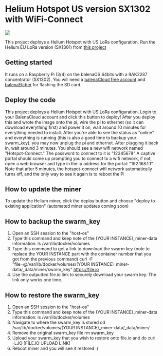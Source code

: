 # Helium Hotspot US version SX1302 with WiFi-Connect

[![](https://www.balena.io/deploy.png)](https://dashboard.balena-cloud.com/deploy?repoUrl=https://github.com/bottxrnife/helium-2287-w)

This project deploys a Helium Hotspot with US LoRa configuration. Run the Helium EU LoRa version (SX1301) from [this project](https://github.com/PastaGringo/balenaos-helium-gtw)


## Getting started
It runs on a Raspberry Pi (3/4) on the balenaOS 64bits with a RAK2287 concentrator (SX1302).
You will need a [balenaCloud free account](https://dashboard.balena-cloud.com/) and [balenaEtcher](https://balena.io/etcher) for flashing the SD card.


## Deploy the code
This project deploys a Helium Hotspot with US LoRa configuration.
Login to your BalenaCloud account and click this button to deploy! 
After you deploy this and wrote the image onto the pi, wire the pi to ethernet (so it can download everything first) and power it on, wait around 10 minutes for everything needed to install. After you're able to see the status as "online" and everything is running (this is also a good time to backup your swarm_key), you may now unplug the pi and ethernet. After plugging it back in, wait around 3 minutes.
You should see a new wifi network named "Hotspot-Connect." The password to connect to it is "12345678"
A captive portal should come up prompting you to connect to a wifi network, if not, open a web browser and type in the ip address for the portal: "192.168.1.1"
Note that after 5 minutes, the hotspot-connect wifi network automatically turns off, and the only way to see it again is to reboot the PI


## How to update the miner
To update the Helium miner, click the deploy button and choose "deploy to existing application" (automated miner updates coming soon)


## How to backup the swarm_key
1. Open an SSH session to the "host-os"
2. Type this command and keep note of the (YOUR INSTANCE)_miner-data information: 
      ls /var/lib/docker/volumes
3. Type this command to get a link to download the swarm key (note to replace the YOUR INSTANCE part with the container number that you got from the previous command) 
      curl -F "file=@/var/lib/docker/volumes/(YOUR INSTANCE)_miner-data/_data/miner/swarm_key" https://file.io
4. Use the outputted file.io link to securely download your swarm key. The link only works one time.


## How to restore the swarm_key
1. Open an SSH session to the "host-os"
2. Type this command and keep note of the (YOUR INSTANCE)_miner-data information: 
      ls /var/lib/docker/volumes
3. Navigate to where the swarm_key is stored
      cd /var/lib/docker/volumes/(YOUR INSTANCE)_miner-data/_data/miner/
4. Remove the original swarm_key file
      rm swarm_key
5. Upload your swarm_key that you wish to restore onto file.io and do
      curl -LJO [FILE.IO UPLOAD LINK]
6. Reboot miner and you will see it restored :)
